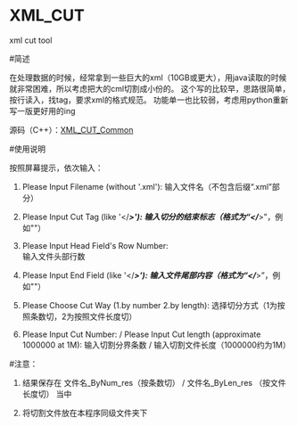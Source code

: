 # XML_CUT
xml cut tool


#简述

在处理数据的时候，经常拿到一些巨大的xml（10GB或更大），用java读取的时候就非常困难，所以考虑把大的cml切割成小份的。
这个写的比较早，思路很简单，按行读入，找tag，要求xml的格式规范。
功能单一也比较弱，考虑用python重新写一版更好用的ing

源码（C++）：[XML_CUT_Common](\XML_CUT_Common.cpp)


#使用说明

按照屏幕提示，依次输入：

1. Please Input Filename (without '.xml'):
   输入文件名（不包含后缀“.xml”部分）
   
2. Please Input Cut Tag (like '</***>'):
   输入切分的结束标志（格式为“</***>”，例如"</ClinVarSet>"）

3. Please Input Head Field's Row Number:   
   输入文件头部行数
   
4. Please Input End Field (like '</***>'):
   输入文件尾部内容（格式为“</***>”，例如"</ReleaseSet>"）
   
5. Please Choose Cut Way (1.by number  2.by length):
   选择切分方式（1为按照条数切，2为按照文件长度切）
   
6. Please Input Cut Number:  /  Please Input Cut length (approximate 1000000 at 1M):
   输入切割分界条数   		/   输入切割文件长度（1000000约为1M）
   
   
   
#注意：

1. 结果保存在 文件名_ByNum_res（按条数切） / 文件名_ByLen_res （按文件长度切） 当中

2. 将切割文件放在本程序同级文件夹下
